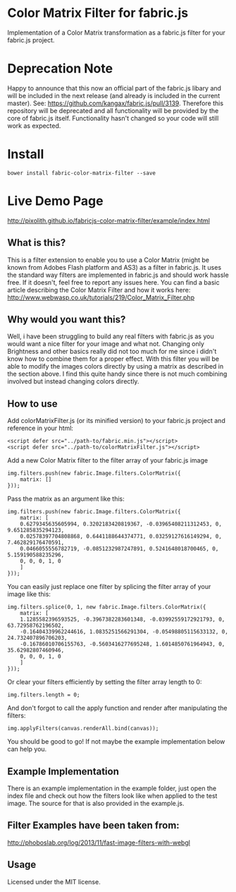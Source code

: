 # Color Matrix Filter for fabric.js
Implementation of a Color Matrix transformation as a fabric.js filter for your fabric.js project.

# Deprecation Note
Happy to announce that this now an official part of the fabric.js libary and will be included in the
next release (and already is included in the current master). See: https://github.com/kangax/fabric.js/pull/3139.
Therefore this repository will be deprecated and all functionality will be provided by the core of fabric.js itself.
Functionality hasn't changed so your code will still work as expected.

# Install
```
bower install fabric-color-matrix-filter --save
```

# Live Demo Page
http://pixolith.github.io/fabricjs-color-matrix-filter/example/index.html

## What is this?
This is a filter extension to enable you to use a Color Matrix (might be known from Adobes Flash platform and AS3) as a filter in fabric.js.
It uses the standard way filters are implemented in fabric.js and should work hassle free. If it doesn't, feel free to report
any issues here.
You can find a basic article describing the Color Matrix Filter and how it works here:
http://www.webwasp.co.uk/tutorials/219/Color_Matrix_Filter.php

## Why would you want this?
Well, i have been struggling to build any real filters with fabric.js as you would want a nice filter for your image and what not.
Changing only Brightness and other basics really did not too much for me since i didn't know how to combine them for a proper
effect. With this filter you will be able to modify the images colors directly by using a matrix as described in the section above.
I find this quite handy since there is not much combining involved but instead changing colors directly.

## How to use
Add colorMatrixFilter.js (or its minified version) to your fabric.js project and reference in your html:
```
<script defer src="../path-to/fabric.min.js"></script>
<script defer src="../path-to/colorMatrixFilter.js"></script>
```

Add a new Color Matrix filter to the filter array of your fabric.js image
```
img.filters.push(new fabric.Image.filters.ColorMatrix({
    matrix: []
}));
```

Pass the matrix as an argument like this:
```
img.filters.push(new fabric.Image.filters.ColorMatrix({
    matrix: [
    0.6279345635605994, 0.3202183420819367, -0.03965408211312453, 0, 9.651285835294123,
    0.02578397704808868, 0.6441188644374771, 0.03259127616149294, 0, 7.462829176470591,
    0.0466055556782719, -0.0851232987247891, 0.5241648018700465, 0, 5.159190588235296,
    0, 0, 0, 1, 0
    ]
}));
```

You can easily just replace one filter by splicing the filter array of your image like this:
```
img.filters.splice(0, 1, new fabric.Image.filters.ColorMatrix({
    matrix: [
    1.1285582396593525, -0.3967382283601348, -0.03992559172921793, 0, 63.72958762196502,
    -0.16404339962244616, 1.0835251566291304, -0.05498805115633132, 0, 24.732407896706203,
    -0.16786010706155763, -0.5603416277695248, 1.6014850761964943, 0, 35.62982807460946,
    0, 0, 0, 1, 0
    ]
}));
```

Or clear your filters efficiently by setting the filter array length to 0:
```
img.filters.length = 0;
```

And don't forgot to call the apply function and render after manipulating the filters:
```
img.applyFilters(canvas.renderAll.bind(canvas));
```

You should be good to go! If not maybe the example implementation below can help you.

## Example Implementation
There is an example implementation in the example folder, just open the index file and check out how the filters look like
when applied to the test image. The source for that is also provided in the example.js.

## Filter Examples have been taken from:
http://phoboslab.org/log/2013/11/fast-image-filters-with-webgl

## Usage
Licensed under the MIT license.
